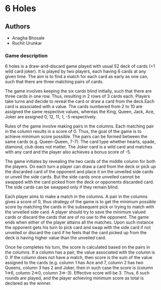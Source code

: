 # 6 Holes
## Authors
* Anagha Bhosale
* Ruchit Urunkar


### Game description

6 holes is a draw-and-discard game played with usual 52 deck of cards (+1 wild card joker). It is played by two players, each having 6 cards at any given time. The aim is to find a match for each card as early as one can, such that there are three matching pairs of cards.

The game involves keeping the six cards blind initially, such that there are three cards in one row. Thus, resulting in 2 rows of 3 cards each. Players take turns and decide to reveal the card or draw a card from the deck.Each card is associated with a value. The cards numbered from 2 to 10 are assigned the same respective values, whereas the King, Queen, Jack, Ace, Joker are assigned 0, 12, 11, 1, -5 respectively.

Rules of the game involve making pairs in the columns. Each matching pair in the column results in a score of 0. Thus, the goal of the game is to achieve minimum score possible. The pairs can be formed between the same cards (e.g. Queen-Queen, 7-7). The card type whether hearts, spade, diamond, club does not matter. The Joker card is a wild card and matches with any card and the player also achieves a bonus score of -5.

The game initiates by revealing the two cards of the middle column for both the players. On each turn a player can draw a card from the deck or pick up the discarded card of the opponent and place it on the unveiled side cards or unveil the side cards. But the side cards once unveiled cannot be swapped with the card picked from the deck or opponents discarded card. The side cards can be swapped only if they remain blind.

Each player aims to make a match in the columns. A pair in the columns gives a score of 0, thus strategy of the game is to get the minimum possible score by matching the cards in the subsequent pick or trying to match with the unveiled side card. A player should try to save the minimum valued cards or discard the cards that are of no use to the opponent. The game ends when either of the player attains all the matches. Upon such instance the opponent gets his turn to pick card and swap with the side card if not unveiled or discard the card if he feels that the card picked up from the deck is having higher value than the unveiled card.

Once he completes his turn, the score is calculated based on the pairs in the columns. If a column has a pair, the value associated with the column is 0. If the column does not have a match, then score is the sum of the value assigned to the cards (e.g. column 1 has Ace and 7, column 2 has two Queens, column 3 has 2 and Joker, then in such case the score is (column 1=>6, column 2=>0, column 3=>-3). Effective score will be 3. Thus, 6 such rounds are played, and the player achieving minimum score as total is declared as the winner.
